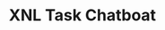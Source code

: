 ---
title: XNL Task Chatboat
emoji: 📊
colorFrom: pink
colorTo: indigo
sdk: gradio
sdk_version: 5.21.0
app_file: app.py
pinned: false
---